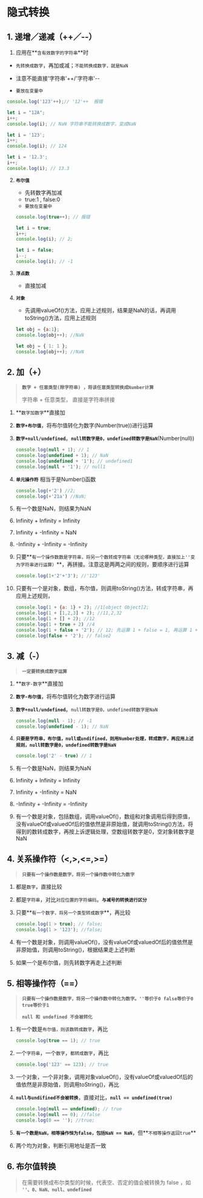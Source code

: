 # 隐式转换

## 1. 递增／递减（++／--）

1. 应用在**`含有效数字的字符串`**时

  - `先转换成数字`，再加或减；`不能转换成数字，就是NaN`

  - 注意不能直接'字符串'++/'字符串'--
  - `要放在变量中`

  ``` javascript
  console.log('123'++);// '12'++  报错
  
  let i = "12A";
  i++;
  console.log(i); // NaN 字符串不能转换成数字，变成NaN
  
  let i = '123';
  i++;
  console.log(i); // 124
  
  let i = '12.3';
  i++;
  console.log(i); // 13.3
  ```

2. **`布尔值`**

   - 先转数字再加减
   - true:1 , false:0
   - `要放在变量中`

   ``` javascript
   console.log(true++); // 报错
   
   let i = true;
   i++;
   console.log(i); // 2;
   
   let i = false;
   i--;
   console.log(i); // -1
   
   ```

3. **`浮点数`**

   - 直接加减

4. **`对象`**

   - 先调用valueOf()方法，应用上述规则，结果是NaN的话，再调用toString()方法，应用上述规则
   
   ``` javascript
   let obj = {a:1};
   console.log(obj++); //NaN
   
   let obj = { 1: 1 };
   console.log(obj++); //NaN
   ```
   
   

## 2. 加（+）

> **`数字 + 任意类型(除字符串) ，将该任意类型转换成Number计算`**
>
> 字符串 + 任意类型， 直接是字符串拼接

1. **`数字加数字`**直接加

2. **`数字+布尔值`**，将布尔值转化为数字(Number(true))进行运算

3. **`数字+null/undefined`**。**`null转数字是0，undefined转数字是NaN`**(Number(null))

   ``` javascript
   console.log(null + 1); // 1
   console.log(undefined + 1); // NaN
   console.log(undefined + '1'); // undefined1
   console.log(null + '1'); // null1
   ```

4. **`单元操作符`** 相当于是Number()函数

   ``` javascript
   console.log(+'2') //2;
   console.log(+'21a') //NaN;
   ```

   

5. 有一个数是NaN，则结果为NaN

6. Infinity + Infinity = Infinity

7. Infinity + -Infinity = NaN

8. -Infinity + -Infinity = -Infinity

9. 只要**`有一个操作数数是字符串，将另一个数转成字符串（无论哪种类型，直接加上''变为字符串进行运算）`**，再拼接。注意这是两两之间的规则，要顺序进行运算

   ``` javascript
   console.log(1+'2'+'3'); //'123'
   ```

   

10. 只要有一个是对象，数组，布尔值，则调用toString()方法，转成字符串，再应用上述规则，

    ``` javascript
    console.log(1 + {a: 1} + 2); //1[object Object]2;
    console.log(1 + [1,2,3] + 2); //11,2,32
    console.log(1 + [] + 2); //12
    console.log(1 + true + 2) //4  
    console.log(1 + false + '2'); // 12; 先运算 1 + false = 1, 再运算 1 +'2' = '12'
    console.log(false + '2'); // false2
    ```

## 3. 减（-）

> **`一定要转换成数字运算`**

1. **`数字-数字`**直接加

2. **`数字-布尔值`**，将布尔值转化为数字进行运算

3. **`数字+null/undefined`**。`null转数字是0，undefined转数字是NaN`

   ``` javascript
   console.log(null - 1); // -1
   console.log(undefined - 1); // NaN
   ```

4. **`只要是字符串，布尔值，null或undifined，则用Number处理，转成数字，再应用上述规则，null转数字是0，undefined转数字是NaN`**

   ``` javascript
   console.log('2' - true) // 1
   ```

   

5. 有一个数是NaN，则结果为NaN

6. Infinity + Infinity = Infinity

7. Infinity + -Infinity = NaN

8. -Infinity + -Infinity = -Infinity

9. 有一个数是对象，包括数组，调用valueOf()，数组和对象调用后得到原值，没有valueOf或valuedOf后的值依然是非原始值，就调用toString()方法，将得到的数转成数字，再按上诉逻辑处理，空数组转数字是0，空对象转数字是NaN



## 4. 关系操作符（<,>,<=,>=）

> **`只要有一个操作数是数字，将另一个操作数中转化为数字`**

1. 都是`数字`，直接比较

2. 都是`字符串`，对比`对应位置的字符编码`。**`与减号的转换进行区分`**

3. 只要**`有一个数字，将另一个类型转成数字`**，再比较

   ``` javascript
   console.log(1 > true); // false;
   console.log(1 > '123'); //false;
   ```

   

4. 有一个数是对象，则调用valueOf()，没有valueOf或valuedOf后的值依然是非原始值，则调用toString()，根据结果走上述判断

5. 如果一个是布尔值，则先转数字再走上述判断



## 5. 相等操作符（==）

> **`只要有一个操作数是数字，将另一个操作数中转化为数字。''等价于0 false等价于0 true等价于1 `**
>
> **`null 和 undefined 不会被转化`**

1. 有一个数是`布尔值，则该数转成数字`，再比

   ``` javascript
   console.log(true == 1); // true
   ```

   

2. 一个`字符串`，一个`数字`，`都转成数字`，再比

   ``` javascript
   console.log('123' == 123); // true
   ```

   

3. 一个对象，一个非对象，调用对象valueOf()，没有valueOf或valuedOf后的值依然是非原始值，则调用toString()，再比

4. **`null与undifined不会被转换`**，直接对比，**`null == undefined(true)`**

   ``` javascript
   console.log(null == undefined); // true
   console.log(null == 0); //false
   console.log(0 == ''); //true;
   ```

   

5. **`有一个数是NaN，相等操作恒为false，包括NaN == NaN`**，但**`不相等操作返回true`**

6. 两个均为对象，判断引用地址是否一致



## 6. 布尔值转换

>  在需要转换成布尔类型的时候，代表空、否定的值会被转换为 false ，如 **`''、0、NaN、null、undefined`**